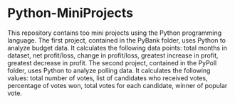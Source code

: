 # Python-MiniProjects
This repository contains too mini projects using the Python programming language. The first project, contained in the PyBank folder, uses Python to analyze budget data. It calculates the following data points: total months in dataset, net profit/loss, change in profit/loss, greatest increase in profit, greatest decrease in profit. The second project, contained in the PyPoll folder, uses Python to analyze polling data. It calculates the following values: total number of votes, list of candidates who received votes, percentage of votes won, total votes for each candidate, winner of popular vote.
